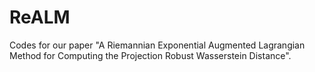 # ReALM
Codes for our paper "A Riemannian Exponential Augmented Lagrangian Method for Computing the Projection Robust Wasserstein Distance". 
